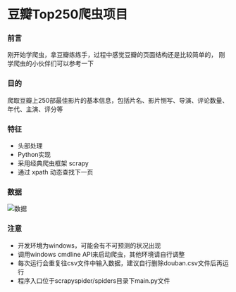 # 豆瓣Top250爬虫项目
### 前言
刚开始学爬虫，拿豆瓣练练手，过程中感觉豆瓣的页面结构还是比较简单的，
刚学爬虫的小伙伴们可以参考一下
### 目的
爬取豆瓣上250部最佳影片的基本信息，包括片名、影片恻写、导演、评论数量、
年代、主演、评分等
### 特征
- 头部处理
- Python实现
- 采用经典爬虫框架 scrapy
- 通过 xpath 动态查找下一页
### 数据
![数据](https://imgchr.com/i/PGIuAf)
### 注意
- 开发环境为windows，可能会有不可预测的状况出现
- 调用windows cmdline API来启动爬虫，其他环境请自行调整
- 每次运行会重复往csv文件中输入数据，建议自行删除douban.csv文件后再运行
- 程序入口位于scrapyspider/spiders目录下main.py文件
